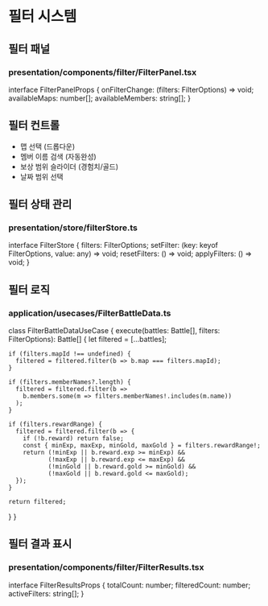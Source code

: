 # 필터 시스템

## 필터 패널

### presentation/components/filter/FilterPanel.tsx
interface FilterPanelProps {
  onFilterChange: (filters: FilterOptions) => void;
  availableMaps: number[];
  availableMembers: string[];
}

## 필터 컨트롤
- 맵 선택 (드롭다운)
- 멤버 이름 검색 (자동완성)
- 보상 범위 슬라이더 (경험치/골드)
- 날짜 범위 선택

## 필터 상태 관리

### presentation/store/filterStore.ts
interface FilterStore {
  filters: FilterOptions;
  setFilter: (key: keyof FilterOptions, value: any) => void;
  resetFilters: () => void;
  applyFilters: () => void;
}

## 필터 로직

### application/usecases/FilterBattleData.ts
class FilterBattleDataUseCase {
  execute(battles: Battle[], filters: FilterOptions): Battle[] {
    let filtered = [...battles];
    
    if (filters.mapId !== undefined) {
      filtered = filtered.filter(b => b.map === filters.mapId);
    }
    
    if (filters.memberNames?.length) {
      filtered = filtered.filter(b => 
        b.members.some(m => filters.memberNames!.includes(m.name))
      );
    }
    
    if (filters.rewardRange) {
      filtered = filtered.filter(b => {
        if (!b.reward) return false;
        const { minExp, maxExp, minGold, maxGold } = filters.rewardRange!;
        return (!minExp || b.reward.exp >= minExp) &&
               (!maxExp || b.reward.exp <= maxExp) &&
               (!minGold || b.reward.gold >= minGold) &&
               (!maxGold || b.reward.gold <= maxGold);
      });
    }
    
    return filtered;
  }
}

## 필터 결과 표시

### presentation/components/filter/FilterResults.tsx
interface FilterResultsProps {
  totalCount: number;
  filteredCount: number;
  activeFilters: string[];
}
